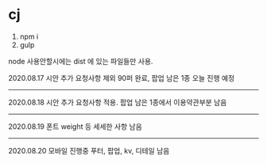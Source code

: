 # cj
1. npm i 
2. gulp

node 사용안할시에는 dist 에 있는 파일들만 사용. 

2020.08.17
시안 추가 요청사항 제외 90퍼 완료,
팝업 남은 1종 오늘 진행 예정

- - -
2020.08.18
시안 추가 요청사항 적용. 
팝업 남은 1종에서 이용약관부분 남음 

- - -
2020.08.19
폰트 weight 등 세세한 사항 남음 
- - -
2020.08.20
모바일 진행중
푸터, 팝업, kv, 디테일 남음

